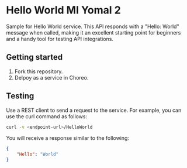 # Hello World MI Yomal 2

Sample for Hello World service. This API responds with a "Hello: World" message when called, making it an excellent starting point for beginners and a handy tool for testing API integrations.

## Getting started

1. Fork this repository.
2. Delpoy as a service in Choreo.

## Testing

Use a REST client to send a request to the service. For example, you can use the curl command as follows:

```bash
curl -v <endpoint-url>/HelloWorld
```
You will receive a response similar to the following:

```json
{
    "Hello": "World"
}
```
